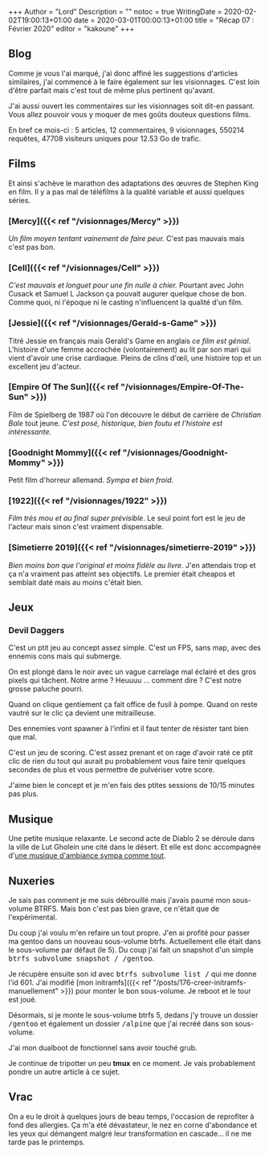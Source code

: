 +++
Author = "Lord"
Description = ""
notoc = true
WritingDate = 2020-02-02T19:00:13+01:00
date = 2020-03-01T00:00:13+01:00
title = "Récap 07 : Février 2020"
editor = "kakoune"
+++

## Blog
Comme je vous l'ai marqué, j'ai donc affiné les suggestions d'articles similaires, j'ai commencé à le faire également sur les visionnages.
C'est loin d'être parfait mais c'est tout de même plus pertinent qu'avant.

J'ai aussi ouvert les commentaires sur les visionnages soit dit-en passant.
Vous allez pouvoir vous y moquer de mes goûts douteux questions films.

En bref ce mois-ci : 5 articles, 12 commentaires, 9 visionnages, 550214 requêtes, 47708 visiteurs uniques pour 12.53 Go de trafic.

## Films

Et ainsi s'achève le marathon des adaptations des œuvres de Stephen King en film.
Il y a pas mal de téléfilms à la qualité variable et aussi quelques séries.

### [Mercy]({{< ref "/visionnages/Mercy" >}})
*Un film moyen tentant vainement de faire peur.*
C'est pas mauvais mais c'est pas bon.

### [Cell]({{< ref "/visionnages/Cell" >}})
*C'est mauvais et longuet pour une fin nulle à chier.*
Pourtant avec John Cusack et Samuel L Jackson ça pouvait augurer quelque chose de bon.
Comme quoi, ni l'époque ni le casting n'influencent la qualité d'un film.

### [Jessie]({{< ref "/visionnages/Gerald-s-Game" >}})
Titré Jessie en français mais Gerald's Game en anglais *ce film est génial*.
L'histoire d'une femme accrochée (volontairement) au lit par son mari qui vient d'avoir une crise cardiaque.
Pleins de clins d'œil, une histoire top et un excellent jeu d'acteur.

### [Empire Of The Sun]({{< ref "/visionnages/Empire-Of-The-Sun" >}})
Film de Spielberg de 1987 où l'on découvre le début de carrière de *Christian Bale* tout jeune.
*C'est posé, historique, bien foutu et l'histoire est intéressante.*

### [Goodnight Mommy]({{< ref "/visionnages/Goodnight-Mommy" >}})
Petit film d'horreur allemand.
*Sympa et bien froid*.

### [1922]({{< ref "/visionnages/1922" >}})
*Film très mou et au final super prévisible*.
Le seul point fort est le jeu de l'acteur mais sinon c'est vraiment dispensable.

### [Simetierre 2019]({{< ref "/visionnages/simetierre-2019" >}})
*Bien moins bon que l'original et moins fidèle au livre*.
J'en attendais trop et ça n'a vraiment pas atteint ses objectifs.
Le premier était cheapos et semblait daté mais au moins c'était bien.

## Jeux

### Devil Daggers
C'est un ptit jeu au concept assez simple.
C'est un FPS, sans map, avec des ennemis cons mais qui submerge.

On est plongé dans le noir avec un vague carrelage mal éclairé et des gros pixels qui tâchent.
Notre arme ?
Heuuuu … comment dire ?
C'est notre grosse paluche pourri.

Quand on clique gentiement ça fait office de fusil à pompe.
Quand on reste vautré sur le clic ça devient une mitrailleuse.

Des ennemies vont spawner à l'infini et il faut tenter de résister tant bien que mal.

C'est un jeu de scoring.
C'est assez prenant et on rage d'avoir raté ce ptit clic de rien du tout qui aurait pu probablement vous faire tenir quelques secondes de plus et vous permettre de pulvériser votre score.

J'aime bien le concept et je m'en fais des ptites sessions de 10/15 minutes pas plus.

## Musique
Une petite musique relaxante.
Le second acte de Diablo 2 se déroule dans la ville de Lut Gholein une cité dans le désert.
Et elle est donc accompagnée d'[une musique d'ambiance sympa comme tout](https://invidio.us/watch?v=l7Ey-APyXR8).

## Nuxeries
Je sais pas comment je me suis débrouillé mais j'avais paumé mon sous-volume BTRFS.
Mais bon c'est pas bien grave, ce n'était que de l'expérimental.

Du coup j'ai voulu m'en refaire un tout propre.
J'en ai profité pour passer ma gentoo dans un nouveau sous-volume btrfs.
Actuellement elle était dans le sous-volume par défaut (le 5).
Du coup j'ai fait un snapshot d'un simple <samp>btrfs subvolume snapshot / /gentoo</samp>.

Je récupère ensuite son id avec <samp>btrfs subvolume list /</samp> qui me donne l'id 601.
J'ai modifié [mon initramfs]({{< ref "/posts/176-creer-initramfs-manuellement" >}}) pour monter le bon sous-volume.
Je reboot et le tour est joué.

Désormais, si je monte le sous-volume btrfs 5, dedans j'y trouve un dossier <samp>/gentoo</samp> et également un dossier <samp>/alpine</samp> que j'ai recréé dans son sous-volume.

J'ai mon dualboot de fonctionnel sans avoir touché grub.



Je continue de tripotter un peu **tmux** en ce moment.
Je vais probablement pondre un autre article à ce sujet.

## Vrac
On a eu le droit à quelques jours de beau temps, l'occasion de reprofiter à fond des allergies.
Ça m'a été dévastateur, le nez en corne d'abondance et les yeux qui démangent malgré leur transformation en cascade… il ne me tarde pas le printemps.
